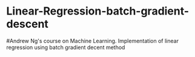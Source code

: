 # Linear-Regression-batch-gradient-descent
#Andrew Ng's course on Machine Learning.
Implementation of linear regression using batch gradient decent method
